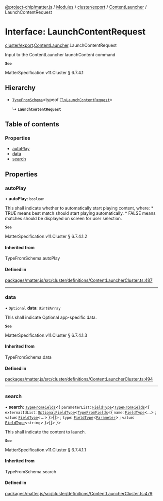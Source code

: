 [@project-chip/matter.js](../README.md) / [Modules](../modules.md) / [cluster/export](../modules/cluster_export.md) / [ContentLauncher](../modules/cluster_export.ContentLauncher.md) / LaunchContentRequest

# Interface: LaunchContentRequest

[cluster/export](../modules/cluster_export.md).[ContentLauncher](../modules/cluster_export.ContentLauncher.md).LaunchContentRequest

Input to the ContentLauncher launchContent command

**`See`**

MatterSpecification.v11.Cluster § 6.7.4.1

## Hierarchy

- [`TypeFromSchema`](../modules/tlv_export.md#typefromschema)\<typeof [`TlvLaunchContentRequest`](../modules/cluster_export.ContentLauncher.md#tlvlaunchcontentrequest)\>

  ↳ **`LaunchContentRequest`**

## Table of contents

### Properties

- [autoPlay](cluster_export.ContentLauncher.LaunchContentRequest.md#autoplay)
- [data](cluster_export.ContentLauncher.LaunchContentRequest.md#data)
- [search](cluster_export.ContentLauncher.LaunchContentRequest.md#search)

## Properties

### autoPlay

• **autoPlay**: `boolean`

This shall indicate whether to automatically start playing content, where: * TRUE means best match should
start playing automatically. * FALSE means matches should be displayed on screen for user selection.

**`See`**

MatterSpecification.v11.Cluster § 6.7.4.1.2

#### Inherited from

TypeFromSchema.autoPlay

#### Defined in

[packages/matter.js/src/cluster/definitions/ContentLauncherCluster.ts:487](https://github.com/project-chip/matter.js/blob/c0d55745d5279e16fdfaa7d2c564daa31e19c627/packages/matter.js/src/cluster/definitions/ContentLauncherCluster.ts#L487)

___

### data

• `Optional` **data**: `Uint8Array`

This shall indicate Optional app-specific data.

**`See`**

MatterSpecification.v11.Cluster § 6.7.4.1.3

#### Inherited from

TypeFromSchema.data

#### Defined in

[packages/matter.js/src/cluster/definitions/ContentLauncherCluster.ts:494](https://github.com/project-chip/matter.js/blob/c0d55745d5279e16fdfaa7d2c564daa31e19c627/packages/matter.js/src/cluster/definitions/ContentLauncherCluster.ts#L494)

___

### search

• **search**: [`TypeFromFields`](../modules/tlv_export.md#typefromfields)\<\{ `parameterList`: [`FieldType`](tlv_export.FieldType.md)\<[`TypeFromFields`](../modules/tlv_export.md#typefromfields)\<\{ `externalIdList`: [`OptionalFieldType`](tlv_export.OptionalFieldType.md)\<[`TypeFromFields`](../modules/tlv_export.md#typefromfields)\<\{ `name`: [`FieldType`](tlv_export.FieldType.md)\<...\> ; `value`: [`FieldType`](tlv_export.FieldType.md)\<...\>  }\>[]\> ; `type`: [`FieldType`](tlv_export.FieldType.md)\<[`Parameter`](../enums/cluster_export.ContentLauncher.Parameter.md)\> ; `value`: [`FieldType`](tlv_export.FieldType.md)\<`string`\>  }\>[]\>  }\>

This shall indicate the content to launch.

**`See`**

MatterSpecification.v11.Cluster § 6.7.4.1.1

#### Inherited from

TypeFromSchema.search

#### Defined in

[packages/matter.js/src/cluster/definitions/ContentLauncherCluster.ts:479](https://github.com/project-chip/matter.js/blob/c0d55745d5279e16fdfaa7d2c564daa31e19c627/packages/matter.js/src/cluster/definitions/ContentLauncherCluster.ts#L479)
